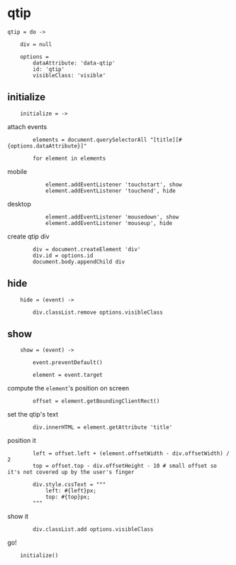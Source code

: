 # qtip

	qtip = do ->

		div = null

		options =
			dataAttribute: 'data-qtip'
			id: 'qtip'
			visibleClass: 'visible'

## initialize

		initialize = ->

attach events

			elements = document.querySelectorAll "[title][#{options.dataAttribute}]"

			for element in elements

mobile

				element.addEventListener 'touchstart', show
				element.addEventListener 'touchend', hide

desktop

				element.addEventListener 'mousedown', show
				element.addEventListener 'mouseup', hide

create qtip div

			div = document.createElement 'div'
			div.id = options.id
			document.body.appendChild div

## hide

		hide = (event) ->

			div.classList.remove options.visibleClass

## show

		show = (event) ->

			event.preventDefault()

			element = event.target

compute the `element`'s position on screen

			offset = element.getBoundingClientRect()

set the qtip's text

			div.innerHTML = element.getAttribute 'title'

position it

			left = offset.left + (element.offsetWidth - div.offsetWidth) / 2
			top = offset.top - div.offsetHeight - 10 # small offset so it's not covered up by the user's finger

			div.style.cssText = """
				left: #{left}px;
				top: #{top}px;
			"""

show it

			div.classList.add options.visibleClass

go!

		initialize()